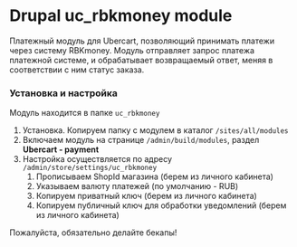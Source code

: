 # Drupal uc_rbkmoney module

Платежный модуль для Ubercart, позволяющий принимать платежи через систему RBKmoney.
Модуль отправляет запрос платежа платежной системе, и обрабатывает возвращаемый ответ, меняя в соответствии с ним статус заказа.


### Установка и настройка

Модуль находится в папке `uc_rbkmoney`

1. Установка. Копируем папку с модулем в каталог `/sites/all/modules`
2. Включаем модуль на странице `/admin/build/modules`, раздел **Ubercart - payment**
3. Настройка осуществляется по адресу `/admin/store/settings/uc_rbkmoney`
	1. Прописываем ShopId магазина (берем из личного кабинета)
	2. Указываем валюту платежей (по умолчанию - RUB)
	3. Копируем приватный ключ (берем из личного кабинета)
	4. Копируем публичный ключ для обработки уведомлений (берем из личного кабинета)

Пожалуйста, обязательно делайте бекапы!
